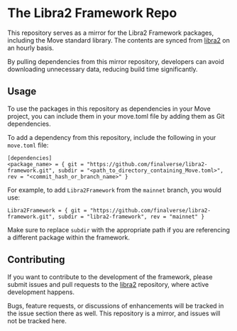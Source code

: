 # The Libra2 Framework Repo

This repository serves as a mirror for the Libra2 Framework packages, including the Move standard library. The contents are synced from [libra2](https://github.com/finalverse/libra2) on an hourly basis.

By pulling dependencies from this mirror repository, developers can avoid downloading unnecessary data, reducing build time significantly.

## Usage
To use the packages in this repository as dependencies in your Move project, you can include them in your move.toml file by adding them as Git dependencies.

To add a dependency from this repository, include the following in your `move.toml` file:
```
[dependencies]
<package_name> = { git = "https://github.com/finalverse/libra2-framework.git", subdir = "<path_to_directory_containing_Move.toml>", rev = "<commit_hash_or_branch_name>" }
```
For example, to add `Libra2Framework` from the `mainnet` branch, you would use:
```
Libra2Framework = { git = "https://github.com/finalverse/libra2-framework.git", subdir = "libra2-framework", rev = "mainnet" }
```
Make sure to replace `subdir` with the appropriate path if you are referencing a different package within the framework.

## Contributing
If you want to contribute to the development of the framework, please submit issues and pull requests to the [libra2](https://github.com/finalverse/libra2) repository, where active development happens.

Bugs, feature requests, or discussions of enhancements will be tracked in the issue section there as well. This repository is a mirror, and issues will not be tracked here.

